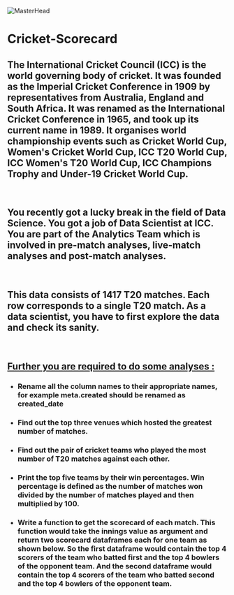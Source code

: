 ![MasterHead](https://t3.ftcdn.net/jpg/04/52/73/24/360_F_452732476_SdnbpjA3Op6MiGfL1ENQDVnd9txcV2Gi.jpg)
# Cricket-Scorecard

## <b> The International Cricket Council (ICC) is the world governing body of cricket. It was founded as the Imperial Cricket Conference in 1909 by representatives from Australia, England and South Africa. It was renamed as the International Cricket Conference in 1965, and took up its current name in 1989. It organises world championship events such as Cricket World Cup, Women's Cricket World Cup, ICC T20 World Cup, ICC Women's T20 World Cup, ICC Champions Trophy and Under-19 Cricket World Cup.</b>

<br>

## <b> You recently got a lucky break in the field of Data Science. You got a job of Data Scientist at ICC. You are part of the Analytics Team which is involved in pre-match analyses, live-match analyses and post-match analyses. </b>

<br>

## <b>This data consists of 1417 T20 matches. Each row corresponds to a single T20 match. As a data scientist, you have to first explore the data and check its sanity. </b>

<br>

## <u><b>Further you are required to do some analyses :</b></u>
* ### Rename all the column names to their appropriate names, for example meta.created should be renamed as created_date
* ### Find out the top three venues which hosted the greatest number of matches.
* ### Find out the pair of cricket teams who played the most number of T20 matches against each other.
* ### Print the top five teams by their win percentages. Win percentage is defined as the number of matches won divided by the number of matches played and then multiplied by 100.
* ### Write a function to get the scorecard of each match. This function would take the innings value as argument and return two scorecard dataframes each for one team as shown below. So the first dataframe would contain the top 4 scorers of the team who batted first and the top 4 bowlers of the opponent team. And the second dataframe would contain the top 4 scorers of the team who batted second and the top 4 bowlers of the opponent team.




